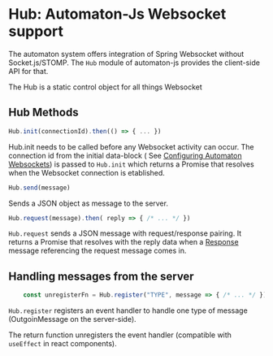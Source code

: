 # Hub: Automaton-Js Websocket support

The automaton system offers integration of Spring Websocket without Socket.js/STOMP. The `Hub` module of automaton-js
provides the client-side API for that.

The Hub is a static control object for all things Websocket

## Hub Methods

```javascript 1.6
Hub.init(connectionId).then(() => { ... })
```

Hub.init needs to be called before any Websocket activity can occur. The connection id from the initial
data-block ( See [Configuring Automaton Websockets](https://github.com/quinscape/automaton/blob/master/docs/automaton-websocket.md#configuring-automaton-websockets))
is passed to `Hub.init` which returns a Promise that resolves when the Websocket connection is etablished.


```javascript 1.6
Hub.send(message)
```

Sends a JSON object as message to the server. 



```javascript 1.6
Hub.request(message).then( reply => { /* ... */ })
```

`Hub.request` sends a JSON message with request/response pairing. It returns a Promise that resolves with the 
reply data when a [Response](https://github.com/quinscape/automaton/blob/master/src/main/java/de/quinscape/automaton/model/message/Response.java) message referencing
the request message comes in. 

## Handling messages from the server


```javascript
    const unregisterFn = Hub.register("TYPE", message => { /* ... */ })
```

`Hub.register` registers an event handler to handle one type of message (OutgoinMessage on the server-side).

The return function unregisters the event handler (compatible with `useEffect` in react components).

